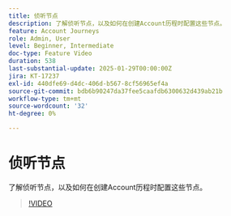 ```yaml
---
title: 侦听节点
description: 了解侦听节点，以及如何在创建Account历程时配置这些节点。
feature: Account Journeys
role: Admin, User
level: Beginner, Intermediate
doc-type: Feature Video
duration: 538
last-substantial-update: 2025-01-29T00:00:00Z
jira: KT-17237
exl-id: 440dfe69-d4dc-406d-b567-8cf56965ef4a
source-git-commit: bdb6b90247da37fee5caafdb6300632d439ab21b
workflow-type: tm+mt
source-wordcount: '32'
ht-degree: 0%

---
```


# 侦听节点

了解侦听节点，以及如何在创建Account历程时配置这些节点。

>[!VIDEO](https://video.tv.adobe.com/v/3443219/?learn=on&enablevpops)
